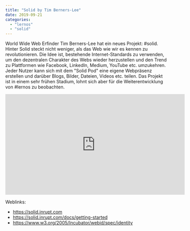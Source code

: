 ```yaml
---
title: "Solid by Tim Berners-Lee"
date: 2019-09-21
categories: 
  - "lernos"
  - "solid"
---
```


World Wide Web Erfinder Tim Berners-Lee hat ein neues Projekt: #solid. Hinter Solid steckt nicht weniger, als das Web wie wir es kennen zu revolutionieren. Die Idee ist, bestehende Internet-Standards zu verwenden, um den dezentralen Charakter des Webs wieder herzustellen und den Trend zu Plattformen wie Facebook, LinkedIn, Medium, YouTube etc. umzukehren. Jeder Nutzer kann sich mit dem "Solid Pod" eine eigene Webpräsenz erstellen und darüber Blogs, Bilder, Dateien, Videos etc. teilen. Das Projekt ist in einem sehr frühen Stadium, lohnt sich aber für die Weiterentwicklung von #lernos zu beobachten.

<iframe width="560" height="315" src="https://www.youtube-nocookie.com/embed/elfSzMATcB4?si=Q6HHLwiaNQd87-P9" title="YouTube video player" frameborder="0" allow="accelerometer; autoplay; clipboard-write; encrypted-media; gyroscope; picture-in-picture; web-share" referrerpolicy="strict-origin-when-cross-origin" allowfullscreen></iframe>

<!-- more -->

Weblinks:

- https://solid.inrupt.com
- https://solid.inrupt.com/docs/getting-started
- https://www.w3.org/2005/Incubator/webid/spec/identity

